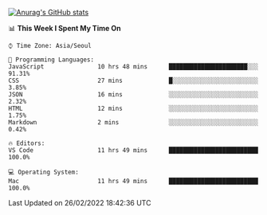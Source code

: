 
<!--
**BHyeonKim/BHyeonKim** is a ✨ _special_ ✨ repository because its `README.md` (this file) appears on your GitHub profile.

Here are some ideas to get you started:

- 🔭 I’m currently working on ...
- 🌱 I’m currently learning ...
- 👯 I’m looking to collaborate on ...
- 🤔 I’m looking for help with ...
- 💬 Ask me about ...
- 📫 How to reach me: ...
- 😄 Pronouns: ...
- ⚡ Fun fact: ...
-->
[![Anurag's GitHub stats](https://github-readme-stats.vercel.app/api?username=BHyeonKim&show_icons=true&theme=dark)
](https://github.com/anuraghazra/github-readme-stats)
<!--START_SECTION:waka-->
📊 **This Week I Spent My Time On** 

```text
⌚︎ Time Zone: Asia/Seoul

💬 Programming Languages: 
JavaScript               10 hrs 48 mins      ██████████████████████░░░   91.31% 
CSS                      27 mins             █░░░░░░░░░░░░░░░░░░░░░░░░   3.85% 
JSON                     16 mins             ░░░░░░░░░░░░░░░░░░░░░░░░░   2.32% 
HTML                     12 mins             ░░░░░░░░░░░░░░░░░░░░░░░░░   1.75% 
Markdown                 2 mins              ░░░░░░░░░░░░░░░░░░░░░░░░░   0.42%

🔥 Editors: 
VS Code                  11 hrs 49 mins      █████████████████████████   100.0%

💻 Operating System: 
Mac                      11 hrs 49 mins      █████████████████████████   100.0%

```


 Last Updated on 26/02/2022 18:42:36 UTC
<!--END_SECTION:waka-->

